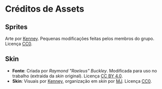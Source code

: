 # Créditos de Assets
## Sprites
Arte por [Kenney](https://kenney.nl/).
Pequenas modificações feitas pelos membros do grupo.
Licença [CC0](https://creativecommons.org/publicdomain/zero/1.0/).

## Skin

 - **Fonte**:
Criada por *Raymond "Raeleus" Buckley*.
Modificada para uso no trabalho (extraida da *skin* original).
Licença [CC BY 4.0](http://creativecommons.org/licenses/by/4.0/).
- **Skin**:
Visuais por [Kenney](https://kenney.nl/), organização em *skin* por [MJ](https://github.com/czyzby).
Licença [CC0](https://creativecommons.org/publicdomain/zero/1.0/).